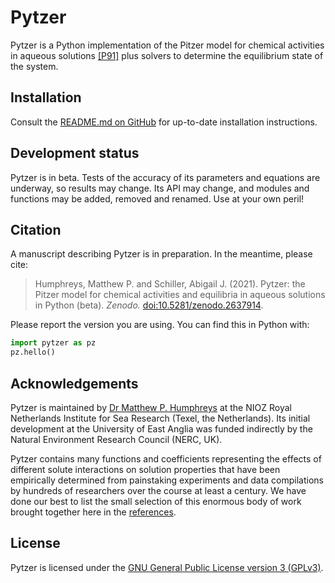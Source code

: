 # Pytzer

<!-- ![Tests](https://github.com/mvdh7/pytzer/workflows/Tests/badge.svg)
[![Coverage](img/coverage.svg)](https://github.com/mvdh7/pytzer/blob/master/.misc/coverage.txt)
[![pypi badge](https://img.shields.io/pypi/v/pytzer.svg?style=popout)](https://pypi.org/project/pytzer/)
[![DOI](https://img.shields.io/badge/DOI-10.5281%2Fzenodo.2637914-informational)](https://doi.org/10.5281/zenodo.2637914)
[![License: GPL v3](https://img.shields.io/badge/License-GPLv3-blue.svg)](https://www.gnu.org/licenses/gpl-3.0)
[![Code style: black](https://img.shields.io/badge/code%20style-black-000000.svg)](https://github.com/psf/black) -->

Pytzer is a Python implementation of the Pitzer model for chemical activities in aqueous solutions [[P91]](refs/#p) plus solvers to determine the equilibrium state of the system.

## Installation

Consult the [README.md on GitHub](https://github.com/mvdh7/pytzer/tree/master#pytzer) for up-to-date installation instructions.

## Development status

Pytzer is in beta.  Tests of the accuracy of its parameters and equations are underway, so results may change.  Its API may change, and modules and functions may be added, removed and renamed.  Use at your own peril!

## Citation

A manuscript describing Pytzer is in preparation.  In the meantime, please cite:

> Humphreys, Matthew P. and Schiller, Abigail J. (2021).  Pytzer: the Pitzer model for chemical activities and equilibria in aqueous solutions in Python (beta).  *Zenodo.* [doi:10.5281/zenodo.2637914](https://doi.org/10.5281/zenodo.2637914).

Please report the version you are using.  You can find this in Python with:

```python
import pytzer as pz
pz.hello()
```

## Acknowledgements

Pytzer is maintained by [Dr Matthew P. Humphreys](https://seaco2.group) at the NIOZ Royal Netherlands Institute for Sea Research (Texel, the Netherlands).  Its initial development at the University of East Anglia was funded indirectly by the Natural Environment Research Council (NERC, UK).

Pytzer contains many functions and coefficients representing the effects of different solute interactions on solution properties that have been empirically determined from painstaking experiments and data compilations by hundreds of researchers over the course at least a century.  We have done our best to list the small selection of this enormous body of work brought together here in the [references](refs).

## License

Pytzer is licensed under the [GNU General Public License version 3 (GPLv3)](https://www.gnu.org/licenses/gpl-3.0.en.html).
